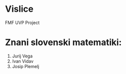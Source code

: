 # Vislice
FMF UVP Project


# Znani slovenski matematiki:
1. Jurij Vega
2. Ivan Vidav
3. Josip Plemelj
